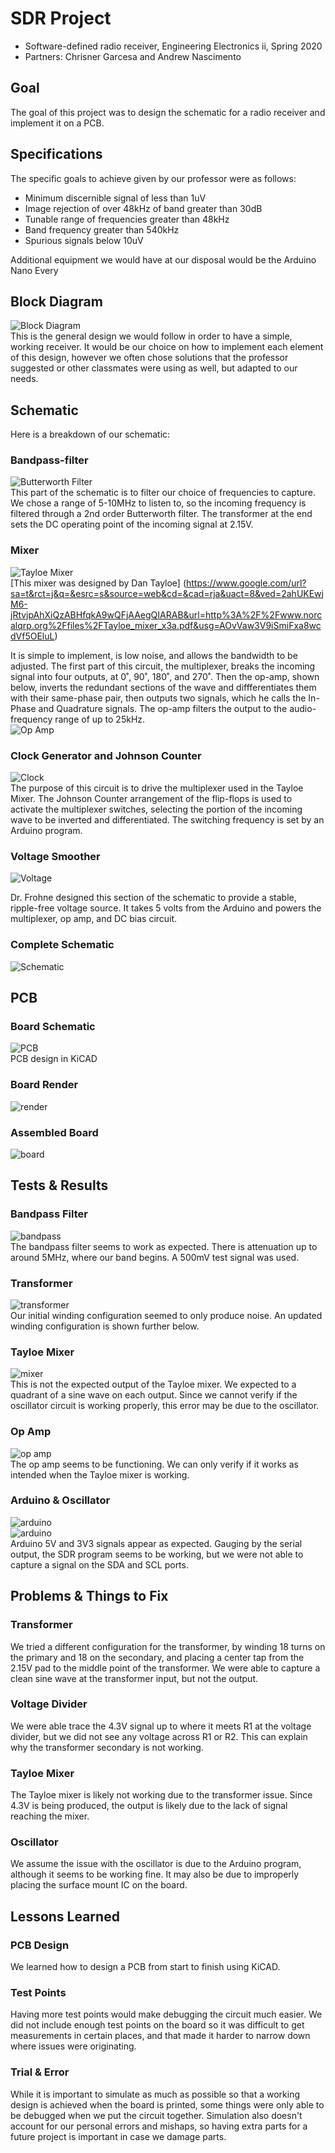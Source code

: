 # SDR Project
* Software-defined radio receiver, Engineering Electronics ii, Spring 2020
* Partners: Chrisner Garcesa and Andrew Nascimento

## Goal
The goal of this project was to design the schematic for a radio receiver and implement it on a PCB.

## Specifications
The specific goals to achieve given by our professor were as follows:  
* Minimum discernible signal of less than 1uV  
* Image rejection of over 48kHz of band greater than 30dB  
* Tunable range of frequencies greater than 48kHz  
* Band frequency greater than 540kHz  
* Spurious signals below 10uV  

Additional equipment we would have at our disposal would be the Arduino Nano Every

## Block Diagram
![Block Diagram](https://github.com/andrewtnas/receiver/blob/master/Images/Picture1.png)  
This is the general design we would follow in order to have a simple, working receiver. It would be our choice on how to implement each element of this design, however we often chose solutions that the professor suggested or other classmates were using as well, but adapted to our needs.

## Schematic
Here is a breakdown of our schematic:

### Bandpass-filter
![Butterworth Filter](https://github.com/andrewtnas/receiver/blob/master/Images/filter.png)  
This part of the schematic is to filter our choice of frequencies to capture. We chose a range of 5-10MHz to listen to, so the incoming frequency is filtered through a 2nd order Butterworth filter. The transformer at the end sets the DC operating point of the incoming signal at 2.15V.

### Mixer
![Tayloe Mixer](https://github.com/andrewtnas/receiver/blob/master/Images/mixer.png)  
[This mixer was designed by Dan Tayloe]
(https://www.google.com/url?sa=t&rct=j&q=&esrc=s&source=web&cd=&cad=rja&uact=8&ved=2ahUKEwjM6-jRtvjpAhXiQzABHfqkA9wQFjAAegQIARAB&url=http%3A%2F%2Fwww.norcalqrp.org%2Ffiles%2FTayloe_mixer_x3a.pdf&usg=AOvVaw3V9iSmiFxa8wcdVf5OEluL)

It is simple to implement, is low noise, and allows the bandwidth to be adjusted. The first part of this circuit, the multiplexer, breaks the incoming signal into four outputs, at 0˚, 90˚, 180˚, and 270˚. Then the op-amp, shown below, inverts the redundant sections of the wave and diffferentiates them with their same-phase pair, then outputs two signals, which he calls the In-Phase and Quadrature signals. The op-amp filters the output to the audio-frequency range of up to 25kHz.  
![Op Amp](https://github.com/andrewtnas/receiver/blob/master/Images/op%20amp.png)

### Clock Generator and Johnson Counter
![Clock](https://github.com/andrewtnas/receiver/blob/master/Images/clock.png)  
The purpose of this circuit is to drive the multiplexer used in the Tayloe Mixer. The Johnson Counter arrangement of the flip-flops is used to activate the multiplexer switches, selecting the portion of the incoming wave to be inverted and differentiated. The switching frequency is set by an Arduino program.

### Voltage Smoother
![Voltage](https://github.com/andrewtnas/receiver/blob/master/Images/voltage%20copy.png)  

Dr. Frohne designed this section of the schematic to provide a stable, ripple-free voltage source. It takes 5 volts from the Arduino and powers the multiplexer, op amp, and DC bias circuit.

### Complete Schematic
![Schematic](https://github.com/andrewtnas/receiver/blob/master/Images/complete.png)  

## PCB
### Board Schematic
![PCB](https://github.com/andrewtnas/receiver/blob/master/Images/pcb.png)  
PCB design in KiCAD

### Board Render
![render](https://github.com/andrewtnas/receiver/blob/master/Images/render.png)  

### Assembled Board
![board](https://github.com/andrewtnas/receiver/blob/master/Images/board.png)  

## Tests & Results
### Bandpass Filter
![bandpass](https://github.com/andrewtnas/receiver/blob/master/Images/Bandpass%20Filter.png)  
The bandpass filter seems to work as expected. There is attenuation up to around 5MHz, where our band begins. A 500mV test signal was used.

### Transformer
![transformer](https://github.com/andrewtnas/receiver/blob/master/Images/Transformer.png)  
Our initial winding configuration seemed to only produce noise. An updated winding configuration is shown further below.


### Tayloe Mixer
![mixer](https://github.com/andrewtnas/receiver/blob/master/Images/Tayloe%20Mixer%20Output.png)  
This is not the expected output of the Tayloe mixer. We expected to  a quadrant of a sine wave on each output. Since we cannot verify if the oscillator circuit is working properly, this error may be due to the oscillator.

### Op Amp
![op amp](https://github.com/andrewtnas/receiver/blob/master/Images/OP%20Amp%20Output.png)  
The op amp seems to be functioning. We can only verify if it works as intended when the Tayloe mixer is working.


### Arduino & Oscillator
![arduino](https://github.com/andrewtnas/receiver/blob/master/Images/arduino%20out.png)  
![arduino](https://github.com/andrewtnas/receiver/blob/master/Images/arduino.png)  
Arduino 5V and 3V3 signals appear as expected. Gauging by the serial output, the SDR program seems to be working, but we were not able to capture a signal on the SDA and SCL ports.


## Problems & Things to Fix
### Transformer
We tried a different configuration for the transformer, by winding 18 turns on the primary and 18 on the secondary, and placing a center tap from the 2.15V pad to the middle point of the transformer. We were able to capture a clean sine wave at the transformer input, but not the output. 

### Voltage Divider
We were able trace the 4.3V signal up to where it meets R1 at the voltage divider, but we did not see any voltage across R1 or R2. This can explain why the transformer secondary is not working.

### Tayloe Mixer
The Tayloe mixer is likely not working due to the transformer issue. Since 4.3V is being produced, the output is likely due to the lack of signal reaching the mixer.

### Oscillator
We assume the issue with the oscillator is due to the Arduino program, although it seems to be working fine. It may also be due to improperly placing the surface mount IC on the board. 

## Lessons Learned
### PCB Design
We learned how to design a PCB from start to finish using KiCAD.

### Test Points
Having more test points would make debugging the circuit much easier. We did not include enough test points on the board so it was difficult to get measurements in certain places, and that made it harder to narrow down where issues were originating.

### Trial & Error
While it is important to simulate as much as possible so that a working design is achieved when the board is printed, some things were only able to be debugged when we put the circuit together. Simulation also doesn't account for our personal errors and mishaps, so having extra parts for a future project is important in case we damage parts.






